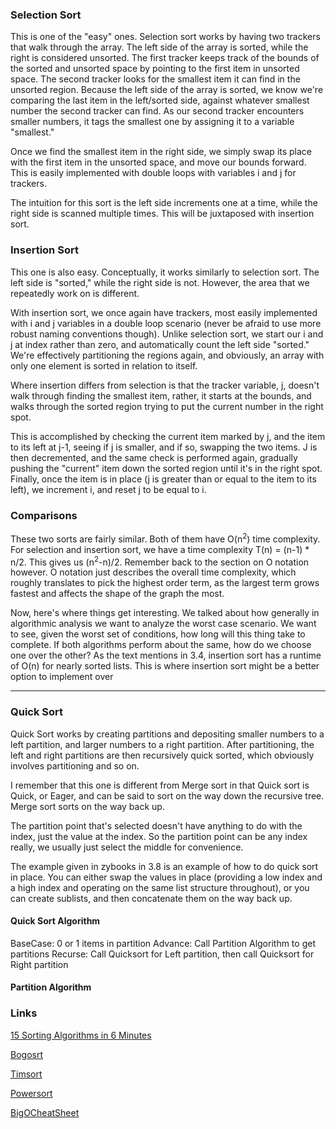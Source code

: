 ### Selection Sort

This is one of the "easy" ones. Selection sort works by having two trackers that walk through the array. The left side of the array is sorted, while the right is considered unsorted. The first tracker keeps track of the bounds of the sorted and unsorted space by pointing to the first item in unsorted space. The second tracker looks for the smallest item it can find in the unsorted region. Because the left side of the array is sorted, we know we're comparing the last item in the left/sorted side, against whatever smallest number the second tracker can find. As our second tracker encounters smaller numbers, it tags the smallest one by assigning it to a variable "smallest."

Once we find the smallest item in the right side, we simply swap its place with the first item in the unsorted space, and move our bounds forward. This is easily implemented with double loops with variables i and j for trackers.

The intuition for this sort is the left side increments one at a time, while the right side is scanned multiple times. This will be juxtaposed with insertion sort.

### Insertion Sort

This one is also easy. Conceptually, it works similarly to selection sort. The left side is "sorted," while the right side is not. However, the area that we repeatedly work on is different.

With insertion sort, we once again have trackers, most easily implemented with i and j variables in a double loop scenario (never be afraid to use more robust naming conventions though). Unlike selection sort, we start our i and j at index  rather than zero, and automatically count the left side "sorted." We're effectively partitioning the regions again, and obviously, an array with only one element is sorted in relation to itself. 

Where insertion differs from selection is that the tracker variable, j, doesn't walk through finding the smallest item, rather, it starts at the bounds, and walks through the sorted region trying to put the current number in the right spot.

This is accomplished by checking the current item marked by j, and the item to its left at j-1, seeing if j is smaller, and if so, swapping the two items. J is then decremented, and the same check is performed again, gradually pushing the "current" item down the sorted region until it's in the right spot. Finally, once the item is in place (j is greater than or equal to the item to its left), we increment i, and reset j to be equal to i. 

### Comparisons

These two sorts are fairly similar. Both of them have O(n<sup>2</sup>) time complexity. For selection and insertion sort, we have a time complexity T(n) = (n-1) * n/2. This gives us (n<sup>2</sup>-n)/2. Remember back to the section on O notation however. O notation just describes the overall time complexity, which roughly translates to pick the highest order term, as the largest term grows fastest and affects the shape of the graph the most. 

Now, here's where things get interesting. We talked about how generally in algorithmic analysis we want to analyze the worst case scenario. We want to see, given the worst set of conditions, how long will this thing take to complete. If both algorithms perform about the same, how do we choose one over the other? As the text mentions in 3.4, insertion sort has a runtime of O(n) for nearly sorted lists. This is where insertion sort might be a better option to implement over 

***
### Quick Sort

Quick Sort works by creating partitions and depositing smaller numbers to a left partition, and larger numbers to a right partition. After partitioning, the left and right partitions are then recursively quick sorted, which obviously involves partitioning and so on.

I remember that this one is different from Merge sort in that Quick sort is Quick, or Eager, and can be said to sort on the way down the recursive tree. Merge sort sorts on the way back up.

The partition point that's selected doesn't have anything to do with the index, just the value at the index. So the partition point can be any index really, we usually just select the middle for convenience.

The example given in zybooks in 3.8 is an example of how to do quick sort in place. You can either swap the values in place (providing a low index and a high index and operating on the same list structure throughout), or you can create sublists, and then concatenate them on the way back up.

#### Quick Sort Algorithm
BaseCase: 0 or 1 items in partition
Advance: Call Partition Algorithm to get partitions
Recurse: Call Quicksort for Left partition, then call Quicksort for Right partition

#### Partition Algorithm


### Links

[15 Sorting Algorithms in 6 Minutes](https://www.youtube.com/watch?v=kPRA0W1kECg)

[Bogosrt](https://en.wikipedia.org/wiki/Bogosort)

[Timsort](https://en.wikipedia.org/wiki/Timsort)

[Powersort](https://www.youtube.com/watch?v=exbuZQpWkQ0)

[BigOCheatSheet](https://www.bigocheatsheet.com)
